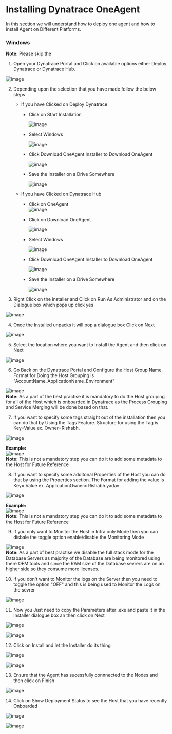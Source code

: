 # Installing Dynatrace OneAgent


In this section we will understand how to deploy one agent and how to install Agent on Different Platforms.

### Windows

**Note:** Please skip the 
1. Open your Dynatrace Portal and Click on available options either Deploy Dynatrace or Dynatrace Hub.  

![image](https://user-images.githubusercontent.com/19278855/123398434-2a4c9b00-d5c1-11eb-98cb-77ccfd0a9c3e.png)
 
2. Depending upon the selection that you have made follow the below steps
    * If you have Clicked on Deploy Dynatrace
        * Click on Start Installation

          ![image](https://user-images.githubusercontent.com/19278855/123398524-44867900-d5c1-11eb-8510-7d623c13c8a8.png)

        * Select Windows  

          ![image](https://user-images.githubusercontent.com/19278855/123398585-5700b280-d5c1-11eb-965a-7e6b40dcfaa5.png)
 
        * Click Download OneAgent Installer to Download OneAgent

          ![image](https://user-images.githubusercontent.com/19278855/123398799-8dd6c880-d5c1-11eb-85ce-2ece34c14ad7.png)

        * Save the Installer on a Drive Somewhere

          ![image](https://user-images.githubusercontent.com/19278855/123399038-cbd3ec80-d5c1-11eb-9bd2-d4d3b2583282.png)

    * If you have Clicked on Dynatrace Hub
        * Click on OneAgent  
          ![image](https://user-images.githubusercontent.com/19278855/123399268-09387a00-d5c2-11eb-9a8c-c7cc56af77b0.png)

        * Click on Download OneAgent

          ![image](https://user-images.githubusercontent.com/19278855/123399332-1ce3e080-d5c2-11eb-99cc-5d0e5549bad9.png)

        * Select Windows  

          ![image](https://user-images.githubusercontent.com/19278855/123398585-5700b280-d5c1-11eb-965a-7e6b40dcfaa5.png)
 
        * Click Download OneAgent Installer to Download OneAgent

          ![image](https://user-images.githubusercontent.com/19278855/123398799-8dd6c880-d5c1-11eb-85ce-2ece34c14ad7.png)

        * Save the Installer on a Drive Somewhere

          ![image](https://user-images.githubusercontent.com/19278855/123399038-cbd3ec80-d5c1-11eb-9bd2-d4d3b2583282.png)

3. Right Click on the installer and Click on Run As Administrator and on the Dialogue box which pops up click yes

  ![image](https://user-images.githubusercontent.com/19278855/123399612-72b88880-d5c2-11eb-856e-3b1be9948bc5.png)

4. Once the Installed unpacks it will pop a dialogue box Click on Next

  ![image](https://user-images.githubusercontent.com/19278855/123400045-f7a3a200-d5c2-11eb-9e3e-3e5247f7fdb3.png)

5. Select the location where you want to Install the Agent and then click on Next  

 ![image](https://user-images.githubusercontent.com/19278855/123400255-2f124e80-d5c3-11eb-835b-4114fd23bb00.png)

6. Go Back on the Dynatrace Portal and Configure the Host Group Name. Format for Doing the Host Grouping is "AccountName_ApplicationName_Environment"  

  ![image](https://user-images.githubusercontent.com/19278855/123400508-7698da80-d5c3-11eb-81e0-7134a10f63a7.png)  
  **Note:** As a part of the best practise it is mandatory to do the Host grouping for all of the Host which is onboarded in Dynatrace as the Process Grouping and Service Merging will be done based on that. 

7. If you want to specify some tags straight out of the installation then you can do that by Using the Tags Feature. Structure for using the Tag is Key=Value ex. Owner=Rishabh.  
  
  ![image](https://user-images.githubusercontent.com/19278855/123401221-3128dd00-d5c4-11eb-8bbb-ad619752e4e3.png)  
  
  **Example:**   
  ![image](https://user-images.githubusercontent.com/19278855/123405608-9df1a680-d5c7-11eb-95dc-74064f68a9ef.png)  
  **Note:** This is not a mandatory step you can do it to add some metadata to the Host for Future Reference

8. If you want to specify some additonal Properties of the Host you can do that by using the Properties section. The Format for adding the value is Key= Value ex. ApplicationOwner= Rishabh.yadav  

  ![image](https://user-images.githubusercontent.com/19278855/123401988-ebb8df80-d5c4-11eb-9cd8-667a02d708f8.png)  
  
  **Example:**  
  ![image](https://user-images.githubusercontent.com/19278855/123405684-aea21c80-d5c7-11eb-9b9b-6593a0e32c34.png)  
  **Note:** This is not a mandatory step you can do it to add some metadata to the Host for Future Reference

9. If you only want to Monitor the Host in Infra only Mode then you can disbale the toggle option enable/disable the Monitoring Mode  

  ![image](https://user-images.githubusercontent.com/19278855/123402450-5f5aec80-d5c5-11eb-97bb-bcdf7cbbf318.png)  
  **Note:** As a part of best practise we disable the full stack mode for the Database Servers as majority of the Database are being monitored using there OEM tools and since the RAM size of the Database sevrers are on an higher side so they consume more licenses.

 
10. If you don't want to Monitor the logs on the Server then you need to toggle the option "OFF" and this is being used to Monitor the Logs on the sevrer

  ![image](https://user-images.githubusercontent.com/19278855/123402923-e1e3ac00-d5c5-11eb-8107-218a1fc8ab57.png)  
 
11. Now you Just need to copy the Parameters after .exe and paste it in the installer dialogue box an then click on Next  

  ![image](https://user-images.githubusercontent.com/19278855/123403778-7948ff00-d5c6-11eb-9cb5-5aadb82b8faa.png)  

  ![image](https://user-images.githubusercontent.com/19278855/123404252-94b40a00-d5c6-11eb-8e04-2df8359b8b3a.png)  


12. Click on Install and let the Installer do its thing  

  ![image](https://user-images.githubusercontent.com/19278855/123404709-be6d3100-d5c6-11eb-8f27-3927ecc4588e.png)  

  ![image](https://user-images.githubusercontent.com/19278855/123404734-c4fba880-d5c6-11eb-8578-877a26e07858.png)

13. Ensure that the Agent has sucessfully connnected to the Nodes and then click on Finish  

  ![image](https://user-images.githubusercontent.com/19278855/123404911-f4121a00-d5c6-11eb-84d0-82dee3e2a22a.png)  

14. Click on Show Deployment Status to see the Host that you have recently Onboarded   

  ![image](https://user-images.githubusercontent.com/19278855/123405183-3176a780-d5c7-11eb-92b3-686385d90bec.png)

  ![image](https://user-images.githubusercontent.com/19278855/123405357-5bc86500-d5c7-11eb-8a82-75232ec3a7a5.png)



